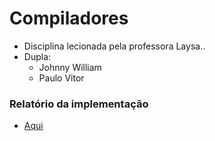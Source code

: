 # Compiladores
* Disciplina lecionada pela professora Laysa..
* Dupla: 
   *  Johnny William  
   *  Paulo Vitor

### Relatório da implementação  
* [Aqui](https://github.com/vitorcosta26/Compiladores_01/edit/main/relatorio.md)
